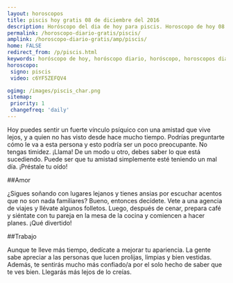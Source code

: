 ```yaml
---
layout: horoscopos
title: piscis hoy gratis 08 de diciembre del 2016 
description: Horóscopo del dia de hoy para piscis. Horoscopo de hoy 08 de diciembre del 2016. Las predicciones de amor, trabajo, vida personal gratis.
permalink: /horoscopo-diario-gratis/piscis/
amplink: /horoscopo-diario-gratis/amp/piscis/
home: FALSE
redirect_from: /p/piscis.html
keywords: horóscopo de hoy, horóscopo diario, horóscopo, horoscopos diarios gratis del dia de hoy, horóscopo diario gratis,horóscopo 2016, horóscopo esperanza gracia, horoscopo piscis hoy, horoscop, horóscopos gratis, horoscopo piscis, horoscopo piscis 2016, Tarot, Astrologia, Zodíaco, piscis, horoscopo gratis
horoscopo:
 signo: piscis
 video: c6YF5ZEFQV4

ogimg: /images/piscis_char.png
sitemap:
 priority: 1
 changefreq: 'daily'
---
```



Hoy puedes sentir un fuerte vínculo psíquico con una amistad que vive lejos, y a quien no has visto desde hace mucho tiempo. Podrías preguntarte cómo le va a esta persona y esto podría ser un poco preocupante. No tengas timidez. ¡Llama! De un modo u otro, debes saber lo que está sucediendo. Puede ser que tu amistad simplemente esté teniendo un mal día. ¡Préstale tu oído!

##Amor

¿Sigues soñando con lugares lejanos y tienes ansias por escuchar acentos que no son nada familiares? Bueno, entonces decídete. Vete a una agencia de viajes y llévate algunos folletos. Luego, después de cenar, prepara café y siéntate con tu pareja en la mesa de la cocina y comiencen a hacer planes. ¡Qué divertido!

##Trabajo

Aunque te lleve más tiempo, dedícate a mejorar tu apariencia. La gente sabe apreciar a las personas que lucen prolijas, limpias y bien vestidas. Además, te sentirás mucho más confiado/a por el solo hecho de saber que te ves bien. Llegarás más lejos de lo creías.
